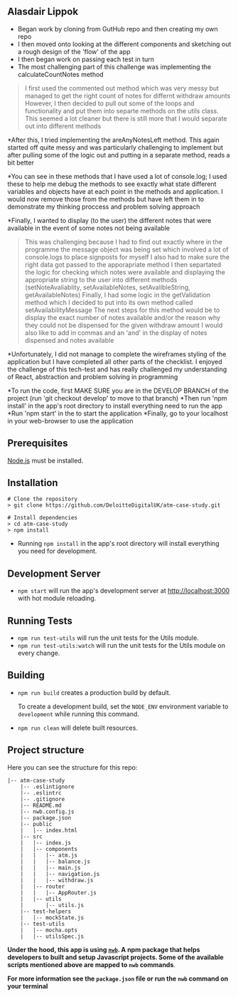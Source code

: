 ## Alasdair Lippok

* Began work by cloning from GutHub repo and then creating my own repo
* I then moved onto looking at the different components and sketching out a rough design of the 'flow' of the app
* I then began work on passing each test in turn
* The most challenging part of this challenge was implementing the calculateCountNotes method
> I first used the commented out method which was very messy but managed to get the right count of notes for differnt withdraw amounts
> However, I then decided to pull out some of the loops and functionality and put them into separte methods on the utils class. 
> This seemed a lot cleaner but there is still more that I would separate out into different methods

*After this, I tried implementing the areAnyNotesLeft method. This again started off quite messy and was particularly challenging to implement but after pulling some of the logic out and putting in a separate method, reads a bit better

*You can see in these methods that I have used a lot of console.log; I used these to help me debug the methods to see exactly what state different variables and objects have at each point in the methods and application. I would now remove those from the methods but have left them in to demonstrate my thinking proccess and problem solving approach

*Finally, I wanted to display (to the user) the different notes that were available in the event of some notes not being available
> This was challenging because I had to find out exactly where in the programme the message object was being set which involved a lot of console.logs to place signposts for myself
>I also had to make sure the right data got passed to the apporapriate method
>I then separtated the logic for checking which notes were available and displaying the appropriate string to the user into different methods (setNoteAvaliablity, setAvailableNotes, setAvalibleString, getAvailableNotes)
>Finally, I had some logic in the getValidation method which I decided to put into its own method called setAvailabilityMessage
>The next steps for this method would be to display the exact number of notes available and/or the reason why they could not be dispensed for the given withdraw amount
>I would also like to add in commas and an 'and' in the display of notes dispensed and notes available

*Unfortunately, I did not manage to complete the wireframes styling of the application but I have completed all other parts of the checklist. I enjoyed the challenge of this tech-test and has really challenged my understanding of React, abstraction and problem solving in programming

*To run the code, first MAKE SURE you are in the DEVELOP BRANCH of the project (run 'git checkout develop' to move to that branch)
*Then run 'npm install' in the app's root directory to install everything need to run the app
*Run 'npm start' in the to start the application
*Finally, go to your localhost in your web-browser to use the application


## Prerequisites

[Node.js](http://nodejs.org/) must be installed.

## Installation

```shell
# Clone the repository
> git clone https://github.com/DeloitteDigitalUK/atm-case-study.git

# Install dependencies
> cd atm-case-study
> npm install
```
* Running `npm install` in the app's root directory will install everything you need for development.

## Development Server

* `npm start` will run the app's development server at [http://localhost:3000](http://localhost:3000) with hot module reloading.

## Running Tests

* `npm run test-utils` will run the unit tests for the Utils module.
* `npm run test-utils:watch` will run the unit tests for the Utils module on every change.


## Building

* `npm run build` creates a production build by default.

   To create a development build, set the `NODE_ENV` environment variable to `development` while running this command.

* `npm run clean` will delete built resources.

## Project structure

Here you can see the structure for this repo:

```
|-- atm-case-study
    |-- .eslintignore
    |-- .eslintrc
    |-- .gitignore
    |-- README.md
    |-- nwb.config.js
    |-- package.json
    |-- public
    |   |-- index.html
    |-- src
    |   |-- index.js
    |   |-- components
    |   |   |-- atm.js
    |   |   |-- balance.js
    |   |   |-- main.js
    |   |   |-- navigation.js
    |   |   |-- withdraw.js
    |   |-- router
    |   |   |-- AppRouter.js
    |   |-- utils
    |       |-- utils.js
    |-- test-helpers
    |   |-- mockState.js
    |-- test-utils
    |   |-- mocha.opts
    |   |-- utilsSpec.js
```

**Under the hood, this app is using [`nwb`](https://github.com/insin/nwb). A npm package that helps developers to built and setup Javascript projects. Some of the available scripts mentioned above are mapped to `nwb` commands**.

**For more information see the `package.json` file or run the `nwb` command on your terminal**

